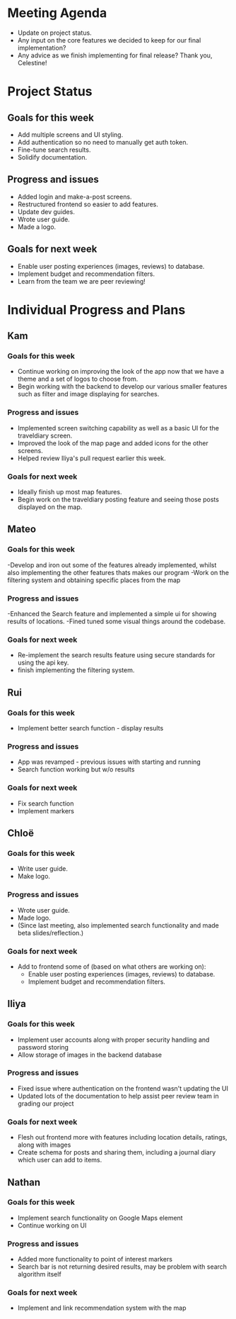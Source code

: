 # Meeting Agenda
- Update on project status.
- Any input on the core features we decided to keep for our final implementation?
- Any advice as we finish implementing for final release? 
Thank you, Celestine! 

# Project Status
## Goals for this week
- Add multiple screens and UI styling. 
- Add authentication so no need to manually get auth token. 
- Fine-tune search results.
- Solidify documentation.  
## Progress and issues
- Added login and make-a-post screens.
- Restructured frontend so easier to add features.
- Update dev guides.
- Wrote user guide.
- Made a logo. 
## Goals for next week
- Enable user posting experiences (images, reviews) to database.
- Implement budget and recommendation filters.  
- Learn from the team we are peer reviewing! 

# Individual Progress and Plans
## Kam
### Goals for this week
- Continue working on improving the look of the app now that we have a theme and a set of logos to choose from.
- Begin working with the backend to develop our various smaller features such as filter and image displaying for searches.
### Progress and issues
- Implemented screen switching capability as well as a basic UI for the traveldiary screen.
- Improved the look of the map page and added icons for the other screens.
- Helped review Iliya's pull request earlier this week.
### Goals for next week
- Ideally finish up most map features.
- Begin work on the traveldiary posting feature and seeing those posts displayed on the map.


## Mateo
### Goals for this week
  -Develop and iron out some of the features already implemented, whilst also implementing the other features thats makes our program
  -Work on the filtering system and obtaining specific places from the map
### Progress and issues
  -Enhanced the Search feature and implemented a simple ui for showing results of locations.
  -Fined tuned some visual things around the codebase.
### Goals for next week
- Re-implement the search results feature using secure standards for using the api key.
- finish implementing the filtering system.
 
## Rui
### Goals for this week
- Implement better search function - display results
### Progress and issues
- App was revamped - previous issues with starting and running
- Search function working but w/o results
### Goals for next week
- Fix search function
- Implement markers

## Chloë
### Goals for this week
- Write user guide.
- Make logo. 
### Progress and issues
- Wrote user guide.
- Made logo.
- (Since last meeting, also implemented search functionality and made beta slides/reflection.)
### Goals for next week
- Add to frontend some of (based on what others are working on):
  - Enable user posting experiences (images, reviews) to database.
  - Implement budget and recommendation filters.  


## Iliya
### Goals for this week
- Implement user accounts along with proper security handling and password storing
- Allow storage of images in the backend database
### Progress and issues
- Fixed issue where authentication on the frontend wasn't updating the UI
- Updated lots of the documentation to help assist peer review team in grading our project
### Goals for next week
- Flesh out frontend more with features including location details, ratings, along with images
- Create schema for posts and sharing them, including a journal diary which user can add to items.

## Nathan
### Goals for this week
- Implement search functionality on Google Maps element
- Continue working on UI
### Progress and issues
- Added more functionality to point of interest markers
- Search bar is not returning desired results, may be problem with search algorithm itself
### Goals for next week 
- Implement and link recommendation system with the map
